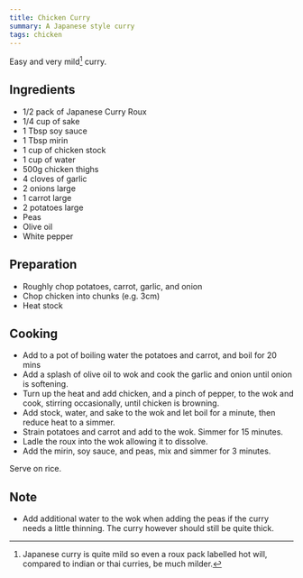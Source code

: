 ```yaml
---
title: Chicken Curry
summary: A Japanese style curry
tags: chicken
---
```


Easy and very mild[^1] curry.

## Ingredients

* 1/2 pack of Japanese Curry Roux
* 1/4 cup of sake
* 1 Tbsp soy sauce
* 1 Tbsp mirin
* 1 cup of chicken stock
* 1 cup of water
* 500g chicken thighs
* 4 cloves of garlic
* 2 onions large
* 1 carrot large
* 2 potatoes large
* Peas
* Olive oil
* White pepper


## Preparation

* Roughly chop potatoes, carrot, garlic, and onion
* Chop chicken into chunks (e.g. 3cm)
* Heat stock

## Cooking

* Add to a pot of boiling water the potatoes and carrot, and boil for 20 mins
* Add a splash of olive oil to wok and cook the garlic and onion until onion is softening.
* Turn up the heat and add chicken, and a pinch of pepper, to the wok and cook, stirring occasionally, until chicken is browning.
* Add stock, water, and sake to the wok and let boil for a minute, then reduce heat to a simmer.
* Strain potatoes and carrot and add to the wok. Simmer for 15 minutes.
* Ladle the roux into the wok allowing it to dissolve.
* Add the mirin, soy sauce, and peas, mix and simmer for 3 minutes.

Serve on rice. 

## Note

[^1]: Japanese curry is quite mild so even a roux pack labelled hot will, compared to indian or thai curries, be much milder.
 
* Add additional water to the wok when adding the peas if the curry needs a little thinning. The curry however should still be quite thick.
